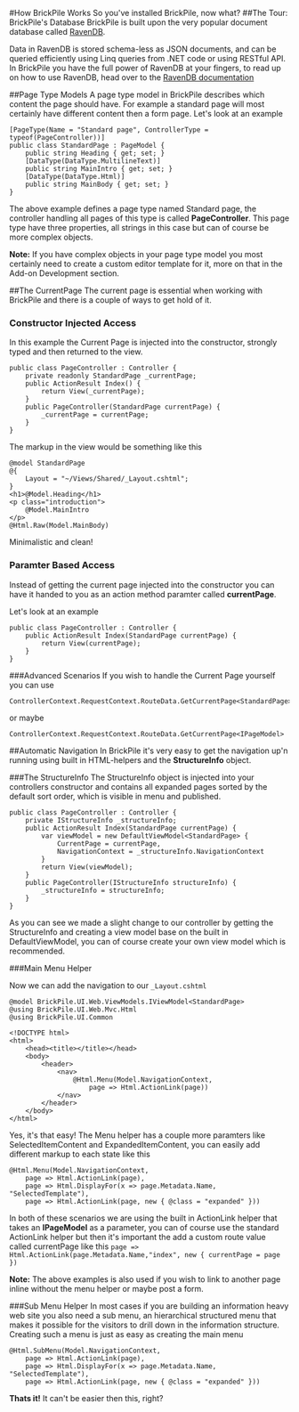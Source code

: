 ﻿#How BrickPile Works
So you've installed BrickPile, now what?
##The Tour: BrickPile's Database
BrickPile is built upon the very popular document database called [RavenDB](http://ravendb.net).

Data in RavenDB is stored schema-less as JSON documents, and can be queried efficiently using Linq queries from .NET code or using RESTful API.
In BrickPile you have the full power of RavenDB at your fingers, to read up on how to use RavenDB, head over to the [RavenDB documentation](http://ravendb.net/docs)

##Page Type Models
A page type model in BrickPile describes which content the page should have. For example a standard page will most certainly have different content then a form page.
Let's look at an example

	[PageType(Name = "Standard page", ControllerType = typeof(PageController))]
    public class StandardPage : PageModel {
		public string Heading { get; set; }
		[DataType(DataType.MultilineText)]
		public string MainIntro { get; set; }
		[DataType(DataType.Html)]
		public string MainBody { get; set; }
	}

The above example defines a page type named Standard page, the controller handling all pages of this type is called **PageController**.
This page type have three properties, all strings in this case but can of course be more complex objects.

**Note:** If you have complex objects in your page type model you most certainly need to create a custom editor template for it, more on that in the Add-on Development section.

##The CurrentPage
The current page is essential when working with BrickPile and there is a couple of ways to get hold of it.

### Constructor Injected Access
In this example the Current Page is injected into the constructor, strongly typed and then returned to the view.

	public class PageController : Controller {
		private readonly StandardPage _currentPage;
		public ActionResult Index() {
			return View(_currentPage);
		}
		public PageController(StandardPage currentPage) {
			_currentPage = currentPage;
		}
	}

The markup in the view would be something like this

	@model StandardPage
	@{
		Layout = "~/Views/Shared/_Layout.cshtml";
	}
	<h1>@Model.Heading</h1>
	<p class="introduction">
		@Model.MainIntro
	</p>
	@Html.Raw(Model.MainBody)

Minimalistic and clean!

### Paramter Based Access
Instead of getting the current page injected into the constructor you can have it handed to you as an action method paramter called **currentPage**.

Let's look at an example

	public class PageController : Controller {
		public ActionResult Index(StandardPage currentPage) {
			return View(currentPage);
		}
	}

###Advanced Scenarios
If you wish to handle the Current Page yourself you can use

	ControllerContext.RequestContext.RouteData.GetCurrentPage<StandardPage>

or maybe

	ControllerContext.RequestContext.RouteData.GetCurrentPage<IPageModel>

##Automatic Navigation
In BrickPile it's very easy to get the navigation up'n running using built in HTML-helpers and the **StructureInfo** object.

###The StructureInfo
The StructureInfo object is injected into your controllers constructor and contains all expanded pages sorted by the default sort order, which is visible in menu and published.

	public class PageController : Controller {
		private IStructureInfo _structureInfo;
		public ActionResult Index(StandardPage currentPage) {
			var viewModel = new DefaultViewModel<StandardPage> {
				CurrentPage = currentPage,
				NavigationContext = _structureInfo.NavigationContext 
			}
			return View(viewModel);
		}
		public PageController(IStructureInfo structureInfo) {
			_structureInfo = structureInfo;
		}
	}

As you can see we made a slight change to our controller by getting the StructureInfo and creating a view model base on the built in DefaultViewModel<T>, you can of course create your own view model which is recommended.

###Main Menu Helper

Now we can add the navigation to our `_Layout.cshtml`

	@model BrickPile.UI.Web.ViewModels.IViewModel<StandardPage>
	@using BrickPile.UI.Web.Mvc.Html
	@using BrickPile.UI.Common

	<!DOCTYPE html>
	<html>
		<head><title></title></head>
		<body>
			<header>
				<nav>
					@Html.Menu(Model.NavigationContext,
						page => Html.ActionLink(page))        
				</nav>
			</header>
		</body>
	</html>

Yes, it's that easy! The Menu helper has a couple more paramters like SelectedItemContent and ExpandedItemContent, you can easily add different markup to each state like this

	@Html.Menu(Model.NavigationContext,
		page => Html.ActionLink(page),
		page => Html.DisplayFor(x => page.Metadata.Name, "SelectedTemplate"),
		page => Html.ActionLink(page, new { @class = "expanded" }))

In both of these scenarios we are using the built in ActionLink helper that takes an **IPageModel** as a parameter, you can of course use the standard ActionLink helper but then it's important the add a custom route value called currentPage like this `page => Html.ActionLink(page.Metadata.Name,"index", new { currentPage = page })`

**Note:** The above examples is also used if you wish to link to another page inline without the menu helper or maybe post a form.

###Sub Menu Helper
In most cases if you are building an information heavy web site you also need a sub menu, an hierarchical structured menu that makes it possible for the visitors to drill down in the information structure.
Creating such a menu is just as easy as creating the main menu

	@Html.SubMenu(Model.NavigationContext,
		page => Html.ActionLink(page),
		page => Html.DisplayFor(x => page.Metadata.Name, "SelectedTemplate"),
		page => Html.ActionLink(page, new { @class = "expanded" }))

**Thats it!** It can't be easier then this, right?